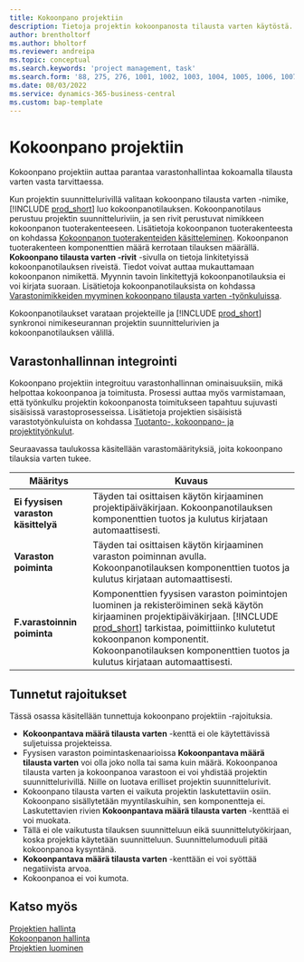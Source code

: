 ```yaml
---
title: Kokoonpano projektiin
description: Tietoja projektin kokoonpanosta tilausta varten käytöstä.
author: brentholtorf
ms.author: bholtorf
ms.reviewer: andreipa
ms.topic: conceptual
ms.search.keywords: 'project management, task'
ms.search.form: '88, 275, 276, 1001, 1002, 1003, 1004, 1005, 1006, 1007, 1020'
ms.date: 08/03/2022
ms.service: dynamics-365-business-central
ms.custom: bap-template
---
```

# <a name="assemble-to-project"></a>Kokoonpano projektiin

Kokoonpano projektiin auttaa parantaa varastonhallintaa kokoamalla tilausta varten vasta tarvittaessa.

Kun projektin suunnittelurivillä valitaan kokoonpano tilausta varten -nimike, [!INCLUDE [prod_short](includes/prod_short.md)] luo kokoonpanotilauksen. Kokoonpanotilaus perustuu projektin suunnitteluriviin, ja sen rivit perustuvat nimikkeen kokoonpanon tuoterakenteeseen. Lisätietoja kokoonpanon tuoterakenteesta on kohdassa [Kokoonpanon tuoterakenteiden käsitteleminen](assembly-how-work-assembly-boms.md). Kokoonpanon tuoterakenteen komponenttien määrä kerrotaan tilauksen määrällä. **Kokoonpano tilausta varten -rivit** -sivulla on tietoja linkitetyissä kokoonpanotilauksen riveistä. Tiedot voivat auttaa mukauttamaan kokoonpanon nimikettä. Myynnin tavoin linkitettyjä kokoonpanotilauksia ei voi kirjata suoraan. Lisätietoja kokoonpanotilauksista on kohdassa [Varastonimikkeiden myyminen kokoonpano tilausta varten -työnkuluissa](assembly-how-to-sell-inventory-items-in-assemble-to-order-flows.md).

Kokoonpanotilaukset varataan projekteille ja [!INCLUDE [prod_short](includes/prod_short.md)] synkronoi nimikeseurannan projektin suunnittelurivien ja kokoonpanotilauksen välillä.

## <a name="integrate-with-warehouse-management"></a>Varastonhallinnan integrointi

Kokoonpano projektiin integroituu varastonhallinnan ominaisuuksiin, mikä helpottaa kokoonpanoa ja toimitusta. Prosessi auttaa myös varmistamaan, että työnkulku projektin kokoonpanosta toimitukseen tapahtuu sujuvasti sisäisissä varastoprosesseissa. Lisätietoja projektien sisäisistä varastotyönkuluista on kohdassa [Tuotanto-, kokoonpano- ja projektityönkulut](design-details-internal-warehouse-flows.md#flows-to-and-from-assembly-in-a-basic-warehouse-configuration).

Seuraavassa taulukossa käsitellään varastomäärityksiä, joita kokoonpano tilauksia varten tukee.

|Määritys  |Kuvaus  |
|---------|---------|
|**Ei fyysisen varaston käsittelyä**|Täyden tai osittaisen käytön kirjaaminen projektipäiväkirjaan. Kokoonpanotilauksen komponenttien tuotos ja kulutus kirjataan automaattisesti.         |
|**Varaston poiminta**|Täyden tai osittaisen käytön kirjaaminen varaston poiminnan avulla. Kokoonpanotilauksen komponenttien tuotos ja kulutus kirjataan automaattisesti.          |
|**F.varastoinnin poiminta**|Komponenttien fyysisen varaston poimintojen luominen ja rekisteröiminen sekä käytön kirjaaminen projektipäiväkirjaan. [!INCLUDE [prod_short](includes/prod_short.md)] tarkistaa, poimittiinko kulutetut kokoonpanon komponentit. Kokoonpanotilauksen komponenttien tuotos ja kulutus kirjataan automaattisesti.         |

## <a name="known-limitations"></a>Tunnetut rajoitukset

Tässä osassa käsitellään tunnettuja kokoonpano projektiin -rajoituksia.

* **Kokoonpantava määrä tilausta varten** -kenttä ei ole käytettävissä suljetuissa projekteissa.
* Fyysisen varaston poimintaskenaarioissa **Kokoonpantava määrä tilausta varten** voi olla joko nolla tai sama kuin määrä. Kokoonpanoa tilausta varten ja kokoonpanoa varastoon ei voi yhdistää projektin suunnittelurivillä. Niille on luotava erilliset projektin suunnittelurivit.
* Kokoonpano tilausta varten ei vaikuta projektin laskutettaviin osiin. Kokoonpano sisällytetään myyntilaskuihin, sen komponentteja ei. Laskutettavien rivien **Kokoonpantava määrä tilausta varten** -kenttää ei voi muokata.
* Tällä ei ole vaikutusta tilauksen suunnitteluun eikä suunnittelutyökirjaan, koska projektia käytetään suunnitteluun. Suunnittelumoduuli pitää kokoonpanoa kysyntänä.
* **Kokoonpantava määrä tilausta varten** -kenttään ei voi syöttää negatiivista arvoa.
* Kokoonpanoa ei voi kumota.

## <a name="see-also"></a>Katso myös

[Projektien hallinta](projects-manage-projects.md)  
[Kokoonpanon hallinta](assembly-assemble-items.md)  
[Projektien luominen](projects-how-create-jobs.md)
